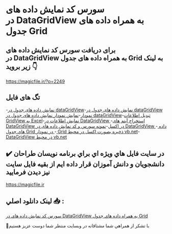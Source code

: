 # سورس کد نمایش داده های در DataGridView به همراه داده های جدول Grid

## برای دریافت سورس کد نمایش داده های در DataGridView به همراه داده های جدول Grid به لینک زیر بروید 👇

https://magicfile.ir/?p=2249

## تگ های فایل

-[نمایش داده های جدول در dataGridView](https://magicfile.ir/product/%d8%b3%d9%88%d8%b1%d8%b3-%d9%88-%da%a9%d8%af-%d8%af%d8%a7%d8%af%d9%87-%d9%87%d8%a7-%d8%af%d8%b1-datagridview-%d9%86%d9%85%d9%88%d8%af%d8%a7%d8%b1-%d8%a7%da%a9%d8%b3%d9%84-vb-net/)-[نمایش داده های جدول در dataGridView نمودار](https://magicfile.ir/product/%d8%b3%d9%88%d8%b1%d8%b3-%d9%88-%da%a9%d8%af-%d8%af%d8%a7%d8%af%d9%87-%d9%87%d8%a7-%d8%af%d8%b1-datagridview-%d9%86%d9%85%d9%88%d8%af%d8%a7%d8%b1-%d8%a7%da%a9%d8%b3%d9%84-vb-net/)-[نمایش نمودار نمایش داده های جدول در dataGridView](https://magicfile.ir/product/%d8%b3%d9%88%d8%b1%d8%b3-%d9%88-%da%a9%d8%af-%d8%af%d8%a7%d8%af%d9%87-%d9%87%d8%a7-%d8%af%d8%b1-datagridview-%d9%86%d9%85%d9%88%d8%af%d8%a7%d8%b1-%d8%a7%da%a9%d8%b3%d9%84-vb-net/)-[تبدیل اطلاعات GridView به Excel](https://magicfile.ir/product/%d8%b3%d9%88%d8%b1%d8%b3-%d9%88-%da%a9%d8%af-%d8%af%d8%a7%d8%af%d9%87-%d9%87%d8%a7-%d8%af%d8%b1-datagridview-%d9%86%d9%85%d9%88%d8%af%d8%a7%d8%b1-%d8%a7%da%a9%d8%b3%d9%84-vb-net/)-[نمایش اطلاعات در DataGridView ](https://magicfile.ir/product/%d8%b3%d9%88%d8%b1%d8%b3-%d9%88-%da%a9%d8%af-%d8%af%d8%a7%d8%af%d9%87-%d9%87%d8%a7-%d8%af%d8%b1-datagridview-%d9%86%d9%85%d9%88%d8%af%d8%a7%d8%b1-%d8%a7%da%a9%d8%b3%d9%84-vb-net/)-[استخراج آیتم های DataGridView در اکسل](https://magicfile.ir/product/%d8%b3%d9%88%d8%b1%d8%b3-%d9%88-%da%a9%d8%af-%d8%af%d8%a7%d8%af%d9%87-%d9%87%d8%a7-%d8%af%d8%b1-datagridview-%d9%86%d9%85%d9%88%d8%af%d8%a7%d8%b1-%d8%a7%da%a9%d8%b3%d9%84-vb-net/)-[نمونه سورس و کد نمایش داده های در DataGridView ](https://magicfile.ir/product/%d8%b3%d9%88%d8%b1%d8%b3-%d9%88-%da%a9%d8%af-%d8%af%d8%a7%d8%af%d9%87-%d9%87%d8%a7-%d8%af%d8%b1-datagridview-%d9%86%d9%85%d9%88%d8%af%d8%a7%d8%b1-%d8%a7%da%a9%d8%b3%d9%84-vb-net/)-[ داده هاي جدول Grid در نمودار ](https://magicfile.ir/product/%d8%b3%d9%88%d8%b1%d8%b3-%d9%88-%da%a9%d8%af-%d8%af%d8%a7%d8%af%d9%87-%d9%87%d8%a7-%d8%af%d8%b1-datagridview-%d9%86%d9%85%d9%88%d8%af%d8%a7%d8%b1-%d8%a7%da%a9%d8%b3%d9%84-vb-net/)-[ Grid ذخیره بصورت اکسل در محیط vb.net](https://magicfile.ir/product/%d8%b3%d9%88%d8%b1%d8%b3-%d9%88-%da%a9%d8%af-%d8%af%d8%a7%d8%af%d9%87-%d9%87%d8%a7-%d8%af%d8%b1-datagridview-%d9%86%d9%85%d9%88%d8%af%d8%a7%d8%b1-%d8%a7%da%a9%d8%b3%d9%84-vb-net/)-[ DataGridView در محیط vb.net](https://magicfile.ir/product/%d8%b3%d9%88%d8%b1%d8%b3-%d9%88-%da%a9%d8%af-%d8%af%d8%a7%d8%af%d9%87-%d9%87%d8%a7-%d8%af%d8%b1-datagridview-%d9%86%d9%85%d9%88%d8%af%d8%a7%d8%b1-%d8%a7%da%a9%d8%b3%d9%84-vb-net/)

## ✔️ در سايت فايل هاي ويژه اي براي برنامه نويسان طراحان دانشجويان و دانش آموزان قرار داده ايم از بقيه فايل سايت نيز ديدن فرماييد

https://magicfile.ir


## لينک دانلود اصلي 📥 :

[سورس کد نمایش داده های در DataGridView به همراه داده های جدول Grid](https://magicfile.ir/product/%d8%b3%d9%88%d8%b1%d8%b3-%d9%88-%da%a9%d8%af-%d8%af%d8%a7%d8%af%d9%87-%d9%87%d8%a7-%d8%af%d8%b1-datagridview-%d9%86%d9%85%d9%88%d8%af%d8%a7%d8%b1-%d8%a7%da%a9%d8%b3%d9%84-vb-net/) 


🙏با تشکر از همراهي شما مشتاقانه در وبسایت منتظر شما دوست عزیز هستیم

